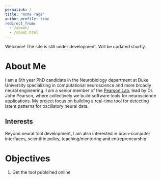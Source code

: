 ```yaml
---
permalink: /
title: "Home Page"
author_profile: true
redirect_from: 
  - /about/
  - /about.html
---
```


Welcome! The site is still under development. Will be updated shortly.

About Me
======

I am a 6th year PhD candidate in the Neurobiology department at Duke University specializing in computational neuroscience and more broadly neural engineering. I am a senior member of the [Pearson Lab](https://pearsonlab.github.io), lead by Dr. John Pearson, where collectively we build software tools for neuroscience applications. My project focus on building a real-time tool for detecting latent patterns for oscillatory neural data. 

Interests
------
Beyond neural tool development, I am also interested in brain-computer interfaces, scientific policy, teaching/mentoring and entrepreneurship


Objectives
======
1. Get the tool publsihed online



